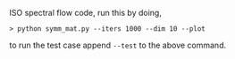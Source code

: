 ISO spectral flow code, run this by doing,

    > python symm_mat.py --iters 1000 --dim 10 --plot

to run the test case append `--test` to the above command.
